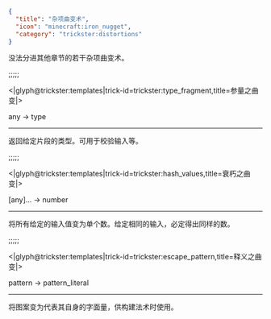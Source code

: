 ```json
{
  "title": "杂项曲变术",
  "icon": "minecraft:iron_nugget",
  "category": "trickster:distortions"
}
```

没法分进其他章节的若干杂项曲变术。

;;;;;

<|glyph@trickster:templates|trick-id=trickster:type_fragment,title=参量之曲变|>

any -> type

---

返回给定片段的类型。可用于校验输入等。

;;;;;

<|glyph@trickster:templates|trick-id=trickster:hash_values,title=衰朽之曲变|>

[any]... -> number

---

将所有给定的输入值变为单个数。给定相同的输入，必定得出同样的数。

;;;;;

<|glyph@trickster:templates|trick-id=trickster:escape_pattern,title=释义之曲变|>

pattern -> pattern_literal

---

将图案变为代表其自身的字面量，供构建法术时使用。
